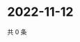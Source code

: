 # 2022-11-12

共 0 条

<!-- BEGIN WEIBO -->
<!-- 最后更新时间 Sat Nov 12 2022 09:26:17 GMT+0800 (China Standard Time) -->

<!-- END WEIBO -->
